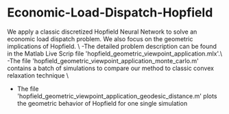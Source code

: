 # Economic-Load-Dispatch-Hopfield
We apply a classic discretized Hopfield Neural Network to solve an economic load dispatch problem. We also focus on the geometric implications of Hopfield. \\
-The detailed problem description can be found in the Matlab Live Scrip file 'hopfield_geometric_viewpoint_application.mlx'.\\
-The file 'hopfield_geometric_viewpoint_application_monte_carlo.m' contains a batch of simulations to compare our method to classic convex relaxation technique \\
- The file 'hopfield_geometric_viewpoint_application_geodesic_distance.m' plots the geometric behavior of Hopfield for one single simulation

